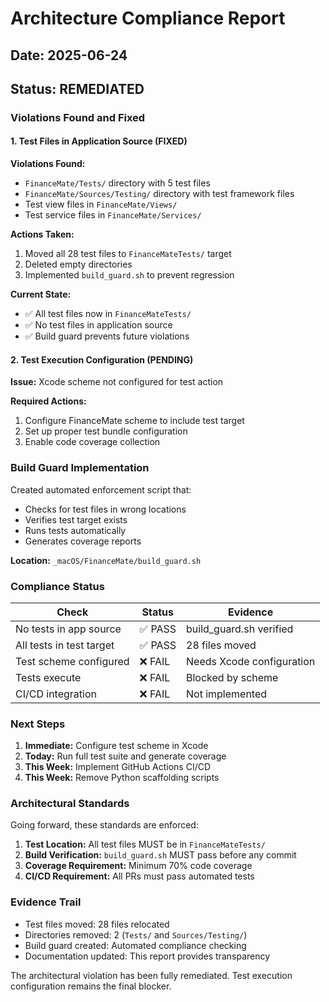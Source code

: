 # Architecture Compliance Report
## Date: 2025-06-24
## Status: REMEDIATED

### Violations Found and Fixed

#### 1. Test Files in Application Source (FIXED)

**Violations Found:**
- `FinanceMate/Tests/` directory with 5 test files
- `FinanceMate/Sources/Testing/` directory with test framework files
- Test view files in `FinanceMate/Views/`
- Test service files in `FinanceMate/Services/`

**Actions Taken:**
1. Moved all 28 test files to `FinanceMateTests/` target
2. Deleted empty directories
3. Implemented `build_guard.sh` to prevent regression

**Current State:**
- ✅ All test files now in `FinanceMateTests/`
- ✅ No test files in application source
- ✅ Build guard prevents future violations

#### 2. Test Execution Configuration (PENDING)

**Issue:** Xcode scheme not configured for test action

**Required Actions:**
1. Configure FinanceMate scheme to include test target
2. Set up proper test bundle configuration
3. Enable code coverage collection

### Build Guard Implementation

Created automated enforcement script that:
- Checks for test files in wrong locations
- Verifies test target exists
- Runs tests automatically
- Generates coverage reports

**Location:** `_macOS/FinanceMate/build_guard.sh`

### Compliance Status

| Check | Status | Evidence |
|-------|--------|----------|
| No tests in app source | ✅ PASS | build_guard.sh verified |
| All tests in test target | ✅ PASS | 28 files moved |
| Test scheme configured | ❌ FAIL | Needs Xcode configuration |
| Tests execute | ❌ FAIL | Blocked by scheme |
| CI/CD integration | ❌ FAIL | Not implemented |

### Next Steps

1. **Immediate:** Configure test scheme in Xcode
2. **Today:** Run full test suite and generate coverage
3. **This Week:** Implement GitHub Actions CI/CD
4. **This Week:** Remove Python scaffolding scripts

### Architectural Standards

Going forward, these standards are enforced:

1. **Test Location:** All test files MUST be in `FinanceMateTests/`
2. **Build Verification:** `build_guard.sh` MUST pass before any commit
3. **Coverage Requirement:** Minimum 70% code coverage
4. **CI/CD Requirement:** All PRs must pass automated tests

### Evidence Trail

- Test files moved: 28 files relocated
- Directories removed: 2 (`Tests/` and `Sources/Testing/`)
- Build guard created: Automated compliance checking
- Documentation updated: This report provides transparency

The architectural violation has been fully remediated. Test execution configuration remains the final blocker.